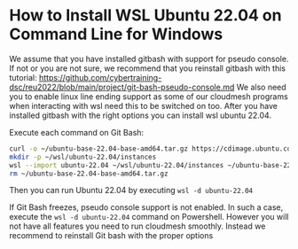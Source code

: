 # How to Install WSL Ubuntu 22.04 on Command Line for Windows

We assume that you have installed gitbash with support for pseudo console. If not or you are not sure, we recommend that you reinstall gitbash with this tutorial: <https://github.com/cybertraining-dsc/reu2022/blob/main/project/git-bash-pseudo-console.md> We also need you to enable linux line ending support as some of our cloudmesh programs when interacting with wsl need this to be switched on too. After you have installed gitbash with the right options you can install wsl ubuntu 22.04.

Execute each command on Git Bash:

```bash
curl -o ~/ubuntu-base-22.04-base-amd64.tar.gz https://cdimage.ubuntu.com/ubuntu-base/releases/22.04/release/ubuntu-base-22.04-base-amd64.tar.gz
mkdir -p ~/wsl/ubuntu-22.04/instances
wsl --import ubuntu-22.04 ~/wsl/ubuntu-22.04/instances ~/ubuntu-base-22.04-base-amd64.tar.gz
rm ~/ubuntu-base-22.04-base-amd64.tar.gz
```

Then you can run Ubuntu 22.04 by executing
`wsl -d ubuntu-22.04`

If Git Bash freezes,  pseudo console support is not enabled. In such a case,
execute the `wsl -d ubuntu-22.04` command on Powershell. However you will not have all features you need to run cloudmesh smoothly. Instead we recommend to reinstall Git bash with the proper options
